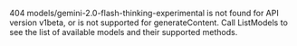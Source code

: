 404 models/gemini-2.0-flash-thinking-experimental is not found for API version v1beta, or is not supported for generateContent. Call ListModels to see the list of available models and their supported methods.